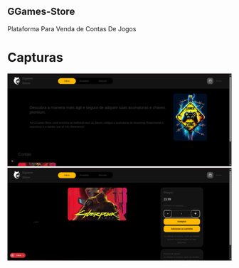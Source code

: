 ## GGames-Store

<p>Plataforma Para Venda de Contas De Jogos</p> 

# Capturas

<img src="./assets/captura1.png">
<img src="./assets/captura2.png">

